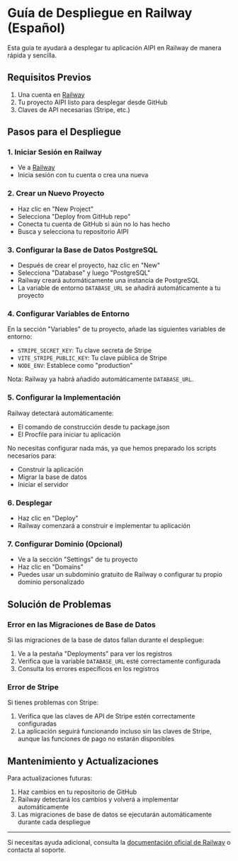 # Guía de Despliegue en Railway (Español)

Esta guía te ayudará a desplegar tu aplicación AIPI en Railway de manera rápida y sencilla.

## Requisitos Previos

1. Una cuenta en [Railway](https://railway.app/)
2. Tu proyecto AIPI listo para desplegar desde GitHub
3. Claves de API necesarias (Stripe, etc.)

## Pasos para el Despliegue

### 1. Iniciar Sesión en Railway

- Ve a [Railway](https://railway.app/)
- Inicia sesión con tu cuenta o crea una nueva

### 2. Crear un Nuevo Proyecto

- Haz clic en "New Project"
- Selecciona "Deploy from GitHub repo"
- Conecta tu cuenta de GitHub si aún no lo has hecho
- Busca y selecciona tu repositorio AIPI

### 3. Configurar la Base de Datos PostgreSQL

- Después de crear el proyecto, haz clic en "New"
- Selecciona "Database" y luego "PostgreSQL"
- Railway creará automáticamente una instancia de PostgreSQL
- La variable de entorno `DATABASE_URL` se añadirá automáticamente a tu proyecto

### 4. Configurar Variables de Entorno

En la sección "Variables" de tu proyecto, añade las siguientes variables de entorno:

- `STRIPE_SECRET_KEY`: Tu clave secreta de Stripe
- `VITE_STRIPE_PUBLIC_KEY`: Tu clave pública de Stripe
- `NODE_ENV`: Establece como "production"

Nota: Railway ya habrá añadido automáticamente `DATABASE_URL`.

### 5. Configurar la Implementación

Railway detectará automáticamente:
- El comando de construcción desde tu package.json
- El Procfile para iniciar tu aplicación

No necesitas configurar nada más, ya que hemos preparado los scripts necesarios para:
- Construir la aplicación
- Migrar la base de datos
- Iniciar el servidor

### 6. Desplegar

- Haz clic en "Deploy" 
- Railway comenzará a construir e implementar tu aplicación

### 7. Configurar Dominio (Opcional)

- Ve a la sección "Settings" de tu proyecto
- Haz clic en "Domains"
- Puedes usar un subdominio gratuito de Railway o configurar tu propio dominio personalizado

## Solución de Problemas

### Error en las Migraciones de Base de Datos

Si las migraciones de la base de datos fallan durante el despliegue:

1. Ve a la pestaña "Deployments" para ver los registros
2. Verifica que la variable `DATABASE_URL` esté correctamente configurada
3. Consulta los errores específicos en los registros

### Error de Stripe

Si tienes problemas con Stripe:

1. Verifica que las claves de API de Stripe estén correctamente configuradas
2. La aplicación seguirá funcionando incluso sin las claves de Stripe, aunque las funciones de pago no estarán disponibles

## Mantenimiento y Actualizaciones

Para actualizaciones futuras:

1. Haz cambios en tu repositorio de GitHub
2. Railway detectará los cambios y volverá a implementar automáticamente
3. Las migraciones de base de datos se ejecutarán automáticamente durante cada despliegue

---

Si necesitas ayuda adicional, consulta la [documentación oficial de Railway](https://docs.railway.app/) o contacta al soporte.